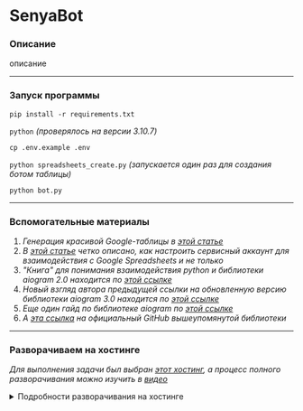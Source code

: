 # SenyaBot

### Описание
описание

___

### Запуск программы

`pip install -r requirements.txt`

`python` _(проверялось на версии 3.10.7)_

`cp .env.example .env`

`python spreadsheets_create.py` _(запускается один раз для создания ботом таблицы)_

`python bot.py`

___

### Вспомогательные материалы

1. _Генерация красивой Google-таблицы в [этой статье](https://habr.com/ru/post/305378/)_
2. _В [этой статье](https://habr.com/ru/post/483302/) четко описано, как настроить сервисный аккаунт для взаимодействия с Google Spreadsheets и не только_
3. _"Книга" для понимания взаимодействия python и библиотеки aiogram 2.0 находится по [этой ссылке](https://mastergroosha.github.io/aiogram-2-guide/)_
4. _Новый взгляд автора предыдущей ссылки на обновленную версию библиотеки aiogram 3.0 находится по [этой ссылке](https://mastergroosha.github.io/aiogram-3-guide/)_
5. _Еще один гайд по библиотеке aiogram по [этой ссылке](https://surik00.gitbooks.io/aiogram-lessons/content/)_
6. _А [эта ссылка](https://docs.aiogram.dev/ru/latest/index.html) на официальный GitHub вышеупомянутой библиотеки_

___

### Разворачиваем на хостинге

_Для выполнения задачи был выбран [этот хостинг](https://cp.beget.com/), а процесс полного разворачивания можно изучить в [видео](https://www.youtube.com/watch?v=ibwjI6mKwLM)_

<details>
<summary>Подробности разворачивания на хостинге</summary>

_Для того чтобы бот сам запускался после перезапуска сервера или при падении скрипта, необходимо:_

* Создать скрипт его запуска одной из папок (на сколько я понял, в зависимости от версии Ubuntu)
  * `/usr/lib/systemd/system`
  * `/etc/init.d`
```
#!/bin/bash
### BEGIN INIT INFO
# Provides:          haltusbpower
# Required-Start:    $all
# Required-Stop:
# Default-Start:     2 3 4 5
# Default-Stop:
# Short-Description: Halts USB power...
### END INIT INFO

[Unit]
Description=SenyaBot
After=syslog.target
After=network.target

[Service]
Type=simple
User=root
WorkingDirectory=/home/SenyaBot
ExecStart=nohup python3 /home/SenyaBot/bot.py &
RestartSec=10
Restart=always

[Install]
WantedBy=multi-user.target
```

* `sudo systemctl daemon-reload` — Перезагружаем список всех служб после каждого редактирования этого файла
* `sudo systemctl enable senyabot.service` — включаем службу, чтобы не отключалась при перезапуске
* Так же у нас есть другой список доступных команд:
  * `sudo systemctl start senyabot.service` — запустить службу
  * `sudo systemctl stop senyabot.service` — остановить службу
  * `sudo systemctl status senyabot.service` — посмотреть статус, работает или нет
* Подробности можно найти в [этой статье](https://thecode.media/systemctl/)

</details>